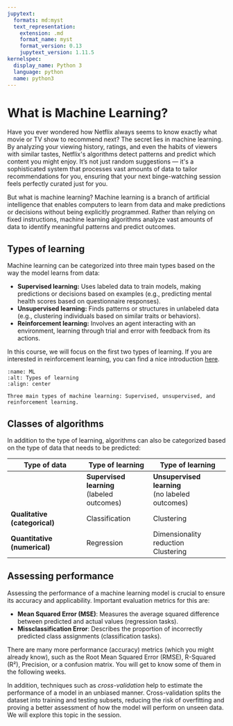 ```yaml
---
jupytext:
  formats: md:myst
  text_representation:
    extension: .md
    format_name: myst
    format_version: 0.13
    jupytext_version: 1.11.5
kernelspec:
  display_name: Python 3
  language: python
  name: python3
---
```


# <i class="fa-solid fa-code"></i> What is Machine Learning?

Have you ever wondered how Netflix always seems to know exactly what movie or TV show to recommend next? The secret lies in machine learning. By analyzing your viewing history, ratings, and even the habits of viewers with similar tastes, Netflix's algorithms detect patterns and predict which content you might enjoy. It’s not just random suggestions — it's a sophisticated system that processes vast amounts of data to tailor recommendations for you, ensuring that your next binge-watching session feels perfectly curated just for you.

But what is machine learning? Machine learning is a branch of artificial intelligence that enables computers to learn from data and make predictions or decisions without being explicitly programmed. Rather than relying on fixed instructions, machine learning algorithms analyze vast amounts of data to identify meaningful patterns and predict outcomes.


## Types of learning

Machine learning can be categorized into three main types based on the way the model learns from data:

- **Supervised learning:**    Uses labeled data to train models, making predictions or decisions based on examples (e.g., predicting mental health scores based on questionnaire responses).
- **Unsupervised learning:**  Finds patterns or structures in unlabeled data (e.g., clustering individuals based on similar traits or behaviors).
- **Reinforcement learning:** Involves an agent interacting with an environment, learning through trial and error with feedback from its actions.

In this course, we will focus on the first two types of learning. If you are interested in reinforcement learning, you can find a nice introduction [here](https://mlu-explain.github.io/reinforcement-learning/).

```{figure} figures/ML.drawio.png
:name: ML
:alt: Types of learning
:align: center

Three main types of machine learning: Supervised, unsupervised, and reinforcement learning.
```


## Classes of algorithms

In addition to the type of learning, algorithms can also be categorized based on the type of data that needs to be predicted:

| Type of data                  | Type of learning                                  | Type of learning                                       |
|-------------------------------|---------------------------------------------------|--------------------------------------------------------|
|                               | **Supervised learning** <br /> (labeled outcomes) | **Unsupervised learning** <br /> (no labeled outcomes) |
| **Qualitative (categorical)** | Classification                                    | Clustering                                             |
| **Quantitative (numerical)**  | Regression                                        | Dimensionality reduction <br /> Clustering             |


## Assessing performance

Assessing the performance of a machine learning model is crucial to ensure its accuracy and applicability. Important evaluation metrics for this are:

- **Mean Squared Error (MSE)**: Measures the average squared difference between predicted and actual values (regression tasks).
- **Missclassification Error**: Describes the proportion of incorrectly predicted class assignments (classification tasks).

There are many more performance (accuracy) metrics (which you might already know), such as the Root Mean Squared Error (RMSE), R-Squared (R²), Precision, or a confusion matrix. You will get to know some of them in the following weeks.

In addition, techniques such as *cross-validation* help to estimate the performance of a model in an unbiased manner. Cross-validation splits the dataset into training and testing subsets, reducing the risk of overfitting and proving a better assessment of how the model will perform on unseen data. We will explore this topic in the [](3_resampling) session.
